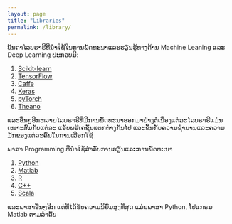 ```yaml
---
layout: page
title: "Libraries"
permalink: /library/
---
```


ບັນດາໄລບຣາຣີທີ່ນຳໃຊ້ໃນການພັດທະນາແລະຮຽນຮູ້ທາງດ້ານ Machine Leaning ແລະ Deep Learning ປະກອບມີ: 

1. <a href="http://scikit-learn.org/stable/" target="_blank">Scikit-learn</a>
2. <a href="https://www.tensorflow.org/" target="_blank">TensorFlow</a>
3. <a href="http://caffe.berkeleyvision.org/" target="_blank">Caffe </a>
4. <a href="https://keras.io/" target="_blank">Keras</a>
5. <a href="http://pytorch.org/" target="_blank">pyTorch</a>
6. <a href="http://deeplearning.net/software/theano/" target="_blank">Theano</a>

ແລະອື່ນໆອີກຫລາຍໄລບຣາຣີທີ່ມີການພັດທະນາອອກມາຢ່າງຕໍເນື່ອງແຕ່ລະໄລບຣາຣີແມ່ນເໝາະສົມກັບແຕ່ລະ ແອັບພຣີເຄຊັນແຕກຕ່າງກັນໄປ ແລະຂຶ້ນກັບຄວາມຊໍານານແລະຄວາມມັກຂອງແຕ່ລະຄົນໃນການເລືອກໃຊ້ 

ພາສາ Programming ທີ່ນຳໃຊ້ສຳລັບການຮຽນແລະການພັດທະນາ 
1. <a href="https://www.python.org/" target="_blank">Python</a>
2. <a href="https://www.mathworks.com/products/matlab.html" target="_blank">Matlab </a>
3. <a href="https://www.r-project.org/about.html" target="_blank">R </a>
4. <a href="http://www.cplusplus.com/doc/tutorial/" target="_blank">C++ </a>
5. <a href="https://www.scala-lang.org/" target="_blank">Scala </a>

ແລະພາສາອື່ນໆອີກ ແຕ່ທີ່ໄດ້ຮັບຄວາມນິຍົມສູງທີ່ສຸດ ແມ່ນພາສາ Python, ໂປແກຣມ Matlab ຕາມລຳດັບ
